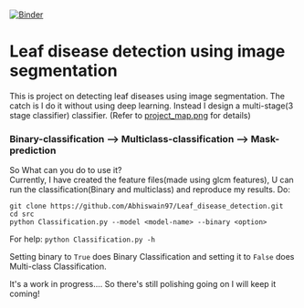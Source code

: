 
<br> [![Binder](https://mybinder.org/badge_logo.svg)](https://mybinder.org/v2/gh/Abhiswain97/Leaf_disease_detection/master)

# Leaf disease detection using image segmentation 

This is project on detecting leaf diseases using image segmentation. The catch is I do it without using deep learning. 
Instead I design a multi-stage(3 stage classifier) classifier. 
(Refer to [project_map.png](https://github.com/Abhiswain97/Leaf_disease_detection/blob/master/project_map.png) for details)

### Binary-classification --> Multiclass-classification --> Mask-prediction

So What can you do to use it? <br>
Currently, I have created the feature files(made using glcm features), U can run the classification(Binary and multiclass) and reproduce my results. Do: <br>

```
git clone https://github.com/Abhiswain97/Leaf_disease_detection.git  
cd src
python Classification.py --model <model-name> --binary <option>
```

For help: `python Classification.py -h`


Setting binary to `True` does Binary Classification and setting it to `False` does Multi-class Classification.

It's a work in progress.... So there's still polishing going on I will keep it coming!
